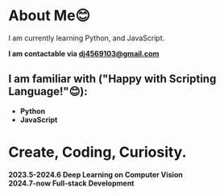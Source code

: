 # About Me😊

I am currently learning Python, and JavaScript.<strong/>

**I am contactable via dj4569103@gmail.com**

## I am familiar with ("Happy with Scripting Language!"😊):
* Python
* JavaScript

# Create, Coding, Curiosity.

2023.5-2024.6 Deep Learning on Computer Vision </br>
2024.7-now Full-stack Development
